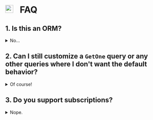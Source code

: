 # <img height="25" src="https://user-images.githubusercontent.com/10101283/66178622-8f14d480-e62b-11e9-8db7-d18cc7885fb3.png"> &ensp;FAQ

## 1. Is this an ORM?

<details>
<summary>No...</summary>

__A1 does not do any database interaction__. All database interactions go though a `DataLoader`, while A1 simply tells the data loader what it wants done. This also means that A1 does not handle database setup or teardown. You will have to create the tables and manage migrations.
    
</details>

## 2. Can I still customize a `GetOne` query or any other queries where I don't want the default behavior?

<details>
<summary>Of course!</summary>

Of course! Check out [this page]() to find out how to override any default behaviors.

</details>

## 3. Do you support subscriptions?

<details>
<summary>Nope.</summary>

There is no support for it currently, and no interest in doing so in the future.

</details>
